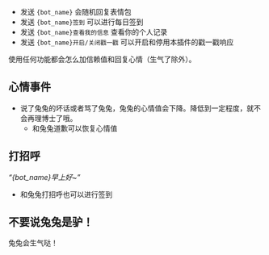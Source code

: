 - 发送 `{bot_name}` 会随机回复表情包
- 发送 `{bot_name}签到` 可以进行每日签到
- 发送 `{bot_name}查看我的信息` 查看你的个人记录
- 发送 `{bot_name}开启/关闭戳一戳` 可以开启和停用本插件的戳一戳响应

使用任何功能都会怎么加信赖值和回复心情（生气了除外）。

## 心情事件

- 说了兔兔的坏话或者骂了兔兔，兔兔的心情值会下降。降低到一定程度，就不会再理博士了哦。
    - 和兔兔道歉可以恢复心情值

## 打招呼

_“{bot_name}早上好~”_

- 和兔兔打招呼也可以进行签到

## 不要说兔兔是驴！

兔兔会生气哒！
